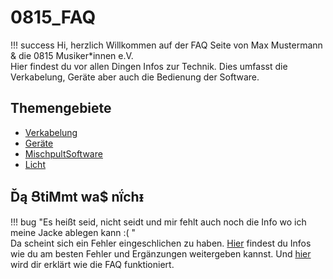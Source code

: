 # 0815_FAQ

!!! success
    Hi, herzlich Willkommen auf der FAQ Seite von Max Mustermann & die 0815 Musiker*innen e.V.  
Hier findest du vor allen Dingen Infos zur Technik. Dies umfasst die Verkabelung, Geräte aber auch die Bedienung der Software.  

## Themengebiete

* [Verkabelung](../cable/index.md)
* [Geräte](../devices/index.md)
* [MischpultSoftware](../xSoftware/index.md)
* [Licht](../light/index.md)

## Ďą ՑtiMmt wa$ nḯchᵻ

!!! bug
    "Es heißt seid, nicht seidt und mir fehlt auch noch die Info wo ich meine Jacke ablegen kann :( "  
    Da scheint sich ein Fehler eingeschlichen zu haben. [Hier](diy.md) findest du Infos wie du am besten Fehler und Ergänzungen weitergeben kannst. Und [hier](aufbau.md) wird dir erklärt wie die FAQ funktioniert.  
